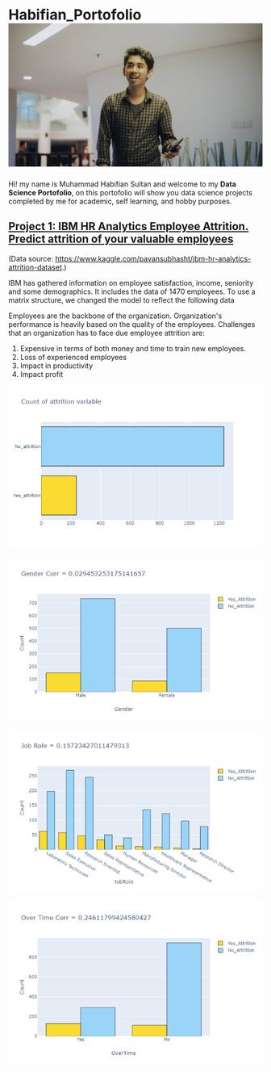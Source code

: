 # Habifian_Portofolio ![](https://github.com/habifiansltn/Habifian_Portofolio/blob/main/Images/250238.jpg)
Hi! my name is Muhammad Habifian Sultan and welcome to my **Data Science Portofolio**, on this portofolio will show you data science projects completed by me for academic, self learning, and hobby purposes.
## [Project 1: IBM HR Analytics Employee Attrition. Predict attrition of your valuable employees](https://github.com/habifiansltn/Fullname-Habifian-_Class-JCDSAH-_FinPro-) 
(Data source: https://www.kaggle.com/pavansubhasht/ibm-hr-analytics-attrition-dataset.)

IBM has gathered information on employee satisfaction, income, seniority and some demographics. It includes the data of 1470 employees. To use a matrix structure, we changed the model to reflect the following data<br>

Employees are the backbone of the organization. Organization's performance is heavily based on the quality of the employees. Challenges that an organization has to face due employee attrition are:

<ol>
<li>Expensive in terms of both money and time to train new employees.</li>
<li>Loss of experienced employees</li>
<li>Impact in productivity</li>
<li>Impact profit</li>
</ol>

![](https://github.com/habifiansltn/Habifian_Portofolio/blob/main/Images/Attrition.png)

![](https://github.com/habifiansltn/Habifian_Portofolio/blob/main/Images/Gender.png)

![](https://github.com/habifiansltn/Habifian_Portofolio/blob/main/Images/JobRole.png)

![](https://github.com/habifiansltn/Habifian_Portofolio/blob/main/Images/Overtime.png)

